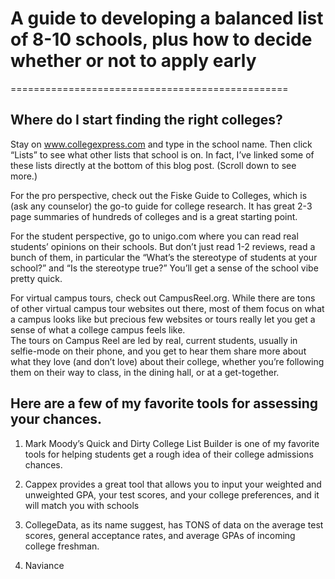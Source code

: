 # A guide to developing a balanced list of 8-10 schools, plus how to decide whether or not to apply early
================================================
## Where do I start finding the right colleges?

Stay on www.collegexpress.com and type in the school name. Then click “Lists” to see what other lists that school is on. In fact, I’ve linked some of these lists directly at the bottom of this blog post. (Scroll down to see more.)

For the pro perspective, check out the Fiske Guide to Colleges, which is (ask any counselor) the go-to guide for college research.  It has great 2-3 page summaries of hundreds of colleges and is a great starting point. 

For the student perspective, go to unigo.com where you can read real students’ opinions on their schools. But don’t just read 1-2 reviews, read a bunch of them, in particular the “What’s the stereotype of students at your school?” and “Is the stereotype true?” You’ll get a sense of the school vibe pretty quick.

For virtual campus tours, check out CampusReel.org.  While there are tons of other virtual campus tour websites out there, most of them focus on what a campus looks like but precious few websites or tours really let you get a sense of what a college campus feels like.  
The tours on Campus Reel are led by real, current students, usually in selfie-mode on their phone, and you get to hear them share more about what they love (and don’t love) about their college, whether you’re following them on their way to class, in the dining hall, or at a get-together.

## Here are a few of my favorite tools for assessing your chances.

1. Mark Moody’s Quick and Dirty College List Builder is one of my favorite tools for helping students get a rough idea of their college admissions chances. 

2. Cappex provides a great tool that allows you to input your weighted and unweighted GPA, your test scores, and your college preferences, and it will match you with schools 

3. CollegeData, as its name suggest, has TONS of data on the average test scores, general acceptance rates, and average GPAs of incoming college freshman.

4. Naviance 


